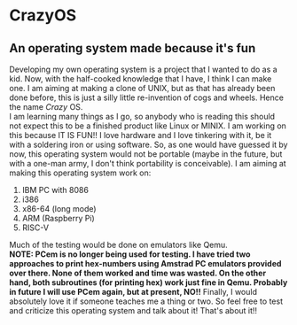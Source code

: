 # CrazyOS 
## An operating system made because it's fun  
  
Developing my own operating system is a project that I wanted to do as a kid. Now, with the half-cooked knowledge that I have, I think I can make one. I am aiming at making a clone of UNIX, but as that has already been done before, this is just a silly little re-invention of cogs and wheels. Hence the name _Crazy_ OS.  
I am learning many things as I go, so anybody who is reading this should not expect this to be a finished product like Linux or MINIX. I am working on this because IT IS FUN!! I love hardware and I love tinkering with it, be it with a soldering iron or using software. So, as one would have guessed it by now, this operating system would not be portable (maybe in the future, but with a one-man army, I don't think portability is conceivable).
I am aiming at making this operating system work on:  
1. IBM PC with 8086  
2. i386  
3. x86-64 (long mode)  
4. ARM (Raspberry Pi)  
5. RISC-V  
  
Much of the testing would be done on emulators like Qemu.   
__NOTE: PCem is no longer being used for testing. I have tried two approaches to print hex-numbers using Amstrad PC emulators provided over there. None of them worked and time was wasted. On the other hand, both subroutines (for printing hex) work just fine in Qemu. Probably in future I will use PCem again, but at present, NO!!__ 
Finally, I would absolutely love it if someone teaches me a thing or two. So feel free to test and criticize this operating system and talk about it!
That's about it!!
